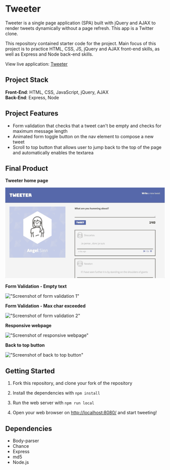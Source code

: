 # Tweeter

Tweeter is a single page application (SPA) built with jQuery and AJAX to render tweets dynamically without a page refresh. This app is a Twitter clone.

This repository contained starter code for the project. Main focus of this project is to practice HTML, CSS, JS, jQuery and AJAX front-end skills, as well as Express and Node back-end skills.

View live application: <a href="https://tweeter-lhl-as.herokuapp.com/" target="_blank">Tweeter</a>

## Project Stack

**Front-End**: HTML, CSS, JavaScript, jQuery, AJAX  
**Back-End**: Express, Node

## Project Features

- Form validation that checks that a tweet can't be empty and checks for maximum message length
- Animated form toggle button on the nav element to compose a new tweet
- Scroll to top button that allows user to jump back to the top of the page and automatically enables the textarea

## Final Product

**Tweeter home page**

!["Gif of home page"](https://github.com/angel-sinn/LHL_Tweeter/blob/master/docs/homepage.gif)

**Form Validation - Empty text**

!["Screenshot of form validation 1"](https://github.com/angel-sinn/tweeter/blob/master/docs/form_validation_1.png)

**Form Validation - Max char exceeded**

!["Screenshot of form validation 2"](https://github.com/angel-sinn/tweeter/blob/master/docs/form_validation_2.png)

**Responsive webpage**

!["Screenshot of responsive webpage"](https://github.com/angel-sinn/tweeter/blob/master/docs/responsive_page.png)

**Back to top button**

!["Screenshot of back to top button"](https://github.com/angel-sinn/tweeter/blob/master/docs/back_to_top_button.png)

## Getting Started

1. Fork this repository, and clone your fork of the repository

2. Install the dependencies with `npm install`

3. Run the web server with `npm run local`

4. Open your web browser on <http://localhost:8080/> and start tweeting!

## Dependencies

- Body-parser
- Chance
- Express
- md5
- Node.js
